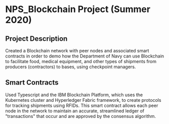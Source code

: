 # NPS_Blockchain Project (Summer 2020)
## Project Description
Created a Blockchain network with peer nodes and associated smart contracts in order to demo how the Department of Navy can use Blockchain to facilitate food, medical equipment, and other types of shipments from producers (contractors) to bases, using checkpoint managers.

## Smart Contracts
Used Typescript and the IBM Blockchain Platform, which uses the Kubernetes cluster and Hyperledger Fabric framework, to create protocols for tracking shipments using RFIDs. This smart contract allows each peer node in the network to maintain an accurate, streamlined ledger of "transactions" that occur and are approved by the consensus algorithm.

